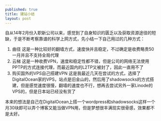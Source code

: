 ```yaml
---
published: true
title: 建站小结
layout: post
---
```

自从14年2月份入职新公司以来，感觉到了自身知识的匮乏以及获取资源途径的短缺，于是不断考察靠谱的科学上网方式，先小结一下自己用过的几种方式：

1. 曲径 这是一种比较好的翻墙方式，速度快并且稳定，不过确定是收费略贵50一月并且不支持全局代理
2. 云梯 这是一种收费VPN，速度和稳定性都不错，但是公司的网络无法使用PPTP的方式连接代理，而最近国内的L2TP又被封了，因此一直用不了
3. 购买国外的VPS自己搭建VPN 这是我最近几天在尝试的方式，选择了DigitalOcean家的VPS，站点是旧金山的，然后用了shadowsocks的方式搭建，但是感觉速度很慢，翻墙的速度也不行，想再去尝试另外一家Linode的VPS的，但是日本站已经没有货了

本来的想法是自己在DigitalOcean上搭一个wordpress和shadowsocks这样一个月30块即可以弄个博客又能当做VPN用，但是梦想很丰满现实很骨感，效果都不是太好。
